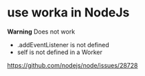 # use worka in NodeJs

**Warning** Does not work

- .addEventListener is not defined
- self is not defined in a Worker

https://github.com/nodejs/node/issues/28728
